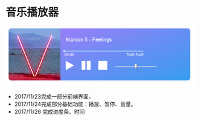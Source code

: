 # 音乐播放器

<img src="img/demo.png">

* 2017/11/23完成一部分前端界面。
* 2017/11/24完成部分基础功能：播放、暂停、音量。
* 2017/11/26 完成进度条、时间